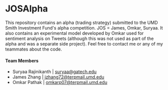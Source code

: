 # JOSAlpha
This repository contains an alpha (trading strategy) submitted to the UMD Smith Investment Fund's alpha competition. JOS = James, Omkar, Suryaa. It also contains an experimental model developed by Omkar used for sentiment analysis on Tweets (although this was not used as part of the alpha and was a separate side project). Feel free to contact me or any of my teammates about the code.

#### Team Members
- Suryaa Rajinikanth | [suryaa@gatech.edu](malito:suryaa@gatech.edu)
- James Zhang | [jzhang72@terpmail.umd.edu](mailto:jzhang72@terpmail.umd.edu)
- Omkar Pathak | [omkarp07@terpmail.umd.edu](mailto:omkarp07@terpmail.umd.edu)
